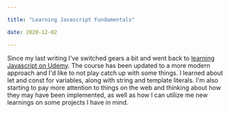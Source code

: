 ```yaml
---

title: "Learning Javascript Fundamentals"

date: 2020-12-02

---
```


Since my last writing I've switched gears a bit and went back to [learning Javascript on Udemy](https://www.udemy.com/share/101WfeAEYedFZW/). The course has been updated to a more modern approach and I'd like to not play catch up with some things. I learned about let and const for variables, along with string and template literals. I'm also starting to pay more attention to things on the web and thinking about how they may have been implemented, as well as how I can utilize me new learnings on some projects I have in mind.
